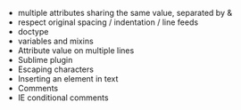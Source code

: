 * multiple attributes sharing the same value, separated by &
* respect original spacing / indentation / line feeds
* doctype
* variables and mixins
* Attribute value on multiple lines
* Sublime plugin
* Escaping characters
* Inserting an element in text
* Comments
* IE conditional comments

